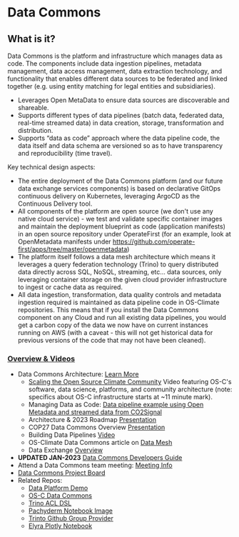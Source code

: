 # Data Commons 
## What is it?
Data Commons is the platform and infrastructure which manages data as code.  The components include data ingestion pipelines, metadata management, data access management, data extraction technology, and functionality that enables different data sources to be federated and linked together (e.g. using entity matching for legal entities and subsidiaries). 
- Leverages Open MetaData to ensure data sources are discoverable and shareable.  
- Supports different types of data pipelines (batch data, federated data, real-time streamed data) in data creation, storage, transformation and distribution.
- Supports “data as code” approach where the data pipeline code, the data itself and data schema are versioned so as to have transparency and reproducibility (time travel). 

Key technical design aspects:
- The entire deployment of the Data Commons platform (and our future data exchange services components) is based on declarative GitOps continuous delivery on Kubernetes, leveraging ArgoCD as the Continuous Delivery tool. 
- All components of the platform are open source (we don't use any native cloud service) - we test and validate specific container images and maintain the deployment blueprint as code (application manifests) in an open source repository under OperateFirst (for an example, look at OpenMetadata manifests under https://github.com/operate-first/apps/tree/master/openmetadata) 
- The platform itself follows a data mesh architecture which means it leverages a query federation technology (Trino) to query distributed data directly across SQL, NoSQL, streaming, etc... data sources, only leveraging container storage on the given cloud provider infrastructure to ingest or cache data as required. 
- All data ingestion, transformation, data quality controls and metadata ingestion required is maintained as data pipeline code in OS-Climate repositories. This means that if you install the Data Commons component on any Cloud and run all existing data pipelines, you would get a carbon copy of the data we now have on current instances running on AWS (with a caveat - this will not get historical data for previous versions of the code that may not have been cleaned).

### [Overview & Videos](https://os-climate.org/data-commons/)
   - Data Commons Architecture: [Learn More](https://github.com/os-climate/os_c_data_commons/blob/main/README.md)
     - [Scaling the Open Source Climate Community](https://pretalx.com/bbuzz22/talk/JNJTHF/) Video featuring OS-C's software, data science, platforms, and community architecture (note: specifics about OS-C infrastructure starts at ~11 minute mark).
     - Managing Data as Code: [Data pipeline example using Open Metadata and streamed data from CO2Signal](https://osclimateorg.sharepoint.com/:v:/g/EXdxjJKjCSlCqGBkYIA83DoBaCm9O5IWZdljoralV0zMKg?e=FHVML3)
     - Architecture & 2023 Roadmap [Presentation](https://osclimateorg.sharepoint.com/:b:/g/EYUQfI7k9tNHtVrHVxnqg8cBmPiOzzjYi9mH_bZGU9g9Ag?e=kRa0AT)
     - COP27 Data Commons Overview [Presentation](https://osclimateorg.sharepoint.com/:b:/g/EQtilRdHpjJBnJm08KLOmv4Bqb_UekwF1Z6qahhNdDmnTw?e=dmnJrM) 
     - Building Data Pipelines [Video](https://drive.google.com/file/d/1Ll-bDjbycqIdmVi2h-Mdg7WATs7PcGXM/view?usp=share_link)
     - OS-Climate Data Commons article on [Data Mesh](https://medium.com/towards-data-science/making-climate-data-easy-to-find-use-and-share-5190a0926407)
     - Data Exchange [Overview](https://github.com/os-climate/OS-Climate-Community-Hub/blob/main/DataExchange.md#data-exchange)
   - **UPDATED JAN-2023** [Data Commons Developers Guide](https://github.com/os-climate/os_c_data_commons/blob/main/os-c-data-commons-developer-guide.md)
   - Attend a Data Commons team meeting: [Meeting Info](https://github.com/os-climate/OS-Climate-Community-Hub/blob/main/MEETING_LIST.md#note)
   - [Data Commons Project Board](https://github.com/orgs/os-climate/projects/7)
   - Related Repos: 
     - [Data Platform Demo](https://github.com/os-climate/data-platform-demo)
     - [OS-C Data Commons](https://github.com/os-climate/os_c_data_commons)
     - [Trino ACL DSL](https://github.com/os-climate/osc-trino-acl-dsl)
     - [Pachyderm Notebook Image](https://github.com/os-climate/pachyderm-notebook-image)
     - [Trinto Github Group Provider](https://github.com/os-climate/trino-github-group-provider)
     - [Elyra Plotly Notebook](https://github.com/os-climate/elyra-plotly-notebook)
